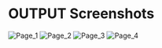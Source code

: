 # **OUTPUT Screenshots**

![Page_1](https://user-images.githubusercontent.com/77672209/153155526-554fe4eb-672f-4b4e-aaee-28d26dfb2dad.png)
![Page_2](https://user-images.githubusercontent.com/77672209/153155545-bdfb6dea-1bd2-4a12-9a1e-4abd1b94b815.png)
![Page_3](https://user-images.githubusercontent.com/77672209/153155560-d1367828-f67f-457e-882f-adf7f134964a.png)
![Page_4](https://user-images.githubusercontent.com/77672209/153155573-3e693656-6443-42d7-8672-f02d0e9840af.png)

